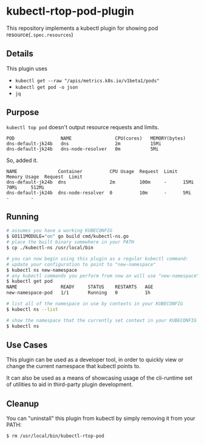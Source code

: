 # kubectl-rtop-pod-plugin
This repository implements a kubectl plugin for showing pod resource(`.spec.resources`)

## Details

This plugin uses
- `kubectl get --raw "/apis/metrics.k8s.io/v1beta1/pods"`
- `kubectl get pod -o json`
- `jq`

## Purpose
`kubectl top pod` doesn't output resource requests and limits.

```
POD                 NAME                CPU(cores)   MEMORY(bytes)   
dns-default-jk24b   dns                 2m           15Mi            
dns-default-jk24b   dns-node-resolver   0m           5Mi            
```

So, added it.

```
NAME               Container          CPU Usage  Request  Limit  Memory Usage  Request  Limit
dns-default-jk24b  dns                2m         100m     -      15Mi          70Mi     512Mi
dns-default-jk24b  dns-node-resolver  0          10m      -      5Mi           -        -
```

## Running

```sh
# assumes you have a working KUBECONFIG
$ GO111MODULE="on" go build cmd/kubectl-ns.go
# place the built binary somewhere in your PATH
$ cp ./kubectl-ns /usr/local/bin

# you can now begin using this plugin as a regular kubectl command:
# update your configuration to point to "new-namespace"
$ kubectl ns new-namespace
# any kubectl commands you perform from now on will use "new-namespace"
$ kubectl get pod
NAME                READY     STATUS    RESTARTS   AGE
new-namespace-pod   1/1       Running   0          1h

# list all of the namespace in use by contexts in your KUBECONFIG
$ kubectl ns --list

# show the namespace that the currently set context in your KUBECONFIG points to
$ kubectl ns
```

## Use Cases

This plugin can be used as a developer tool, in order to quickly view or change the current namespace
that kubectl points to.

It can also be used as a means of showcasing usage of the cli-runtime set of utilities to aid in
third-party plugin development.

## Cleanup

You can "uninstall" this plugin from kubectl by simply removing it from your PATH:

    $ rm /usr/local/bin/kubectl-rtop-pod
